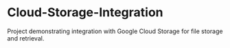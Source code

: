 # Cloud-Storage-Integration
Project demonstrating integration with Google Cloud Storage for file storage and retrieval.
